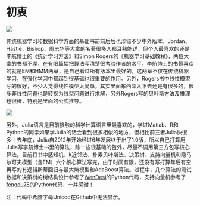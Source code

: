 # 初衷


![](https://p1.ssl.qhmsg.com/dr/270_500_/t01498c7b69f6323278.jpg?size=375x472)

传统机器学习和数据科学方面的基础书前前后后也涉猎不少中外版本，Jordan、Hastie、Bishop、周志华等大拿的名著很多人都耳熟能详，但个人最喜欢的还是李航博士的《统计学习方法》和Simon Rogers的《机器学习基础教程》，两位大拿的书都不厚，在有限篇幅把算法写清楚很考验作者的水平，李航博士的书最喜欢的就是EM和HMM两章，是自己看过所有版本里最好的，这两章不仅在传统机器学习，在强化学习中都起到很基础也很重要的作用。另外，Rogers书中线性模型写的很好，不少人觉得线性模型太简单，其实里面东西深入下去还是有很多的，很多非线性问题也是转换为线型问题进行求解，另外Rogers写的贝叶斯方法及推理也很棒，特别是里面的公式推导。

![](https://p.ssl.qhimg.com/dmsmfl/120_75_/t016c6de1c7c7fcf6db.png?size=591x400&phash=6897457096129765387)

另外，Julia语言是目前接触的科学计算语言里最喜欢的，学过Matlab、R和Python的同学如果学Julia的话会看到很多相似的地方，但相比前三者Julia快很多！去年底，Julia自2012年开始经过6年发展终于出了1.0版，所以自己打算用Julia写李航博士书里的算法，除一些很基础的包外，尽量不调用第三方包写核心算法。目前将书中感知机、k近邻法、朴素贝叶斯法、决策树、支持向量机和隐马尔可夫模型（含EM）六个核心算法写完，由于时间有限，还没有写打算年后有空再写的有逻辑斯蒂回归与最大熵模型和AdaBoost算法。过程中，几个算法的测试数据和决策树的树结构设计参考了[WenDesi](https://github.com/WenDesi/lihang_book_algorithm)的Python代码，支持向量机参考了[fengdu78](https://github.com/fengdu78/lihang-code)的Python代码，一并感谢！

注：代码中希腊字母Unicod在Github中无法显示。

